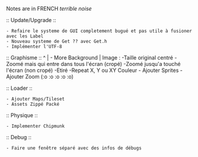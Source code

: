 ﻿Notes are in FRENCH *terrible noise*

:: Update/Upgrade ::

	- Refaire le systeme de GUI completement bugué et pas utile à fusioner avec les Label
	- Nouveau systeme de Get ?? avec Get.h
	- Implémenter l'UTF-8 

:: Graphisme ::          ^
                         |
	- More Background    |
		Image : -Taille original centré
				-Zoomé mais qui entre dans tous l'écran (cropé)
				-Zoomé jusqu'a touché l'écran (non cropé)
				-Etiré
				-Repeat X, Y ou XY
		Couleur
	- Ajouter Sprites 
	- Ajouter Zoom (:o :o :o :o :o)

:: Loader :: 

	- Ajouter Maps/Tileset
	- Assets Zippé Packé

:: Physique :: 

	- Implementer Chipmunk

:: Debug :: 

	- Faire une fenêtre séparé avec des infos de débugs